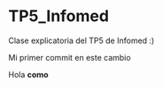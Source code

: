 # TP5_Infomed
Clase explicatoria del TP5 de Infomed :)

Mi primer commit en este cambio

Hola **como**